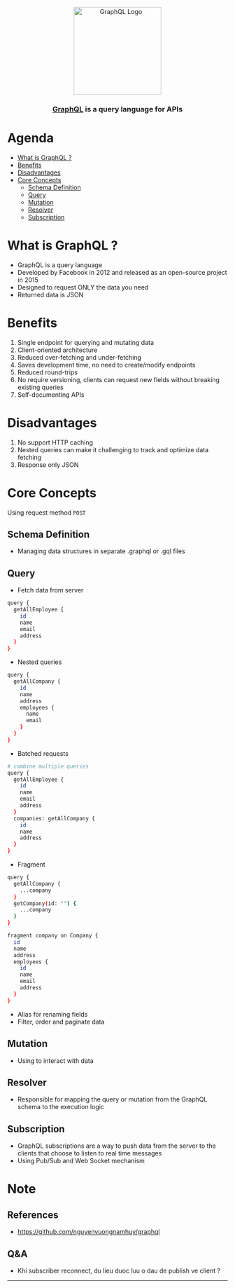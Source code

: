 <p align="center">
  <a href="https://graphql.org" target="blank">
    <img
        width="200"
        src="https://upload.wikimedia.org/wikipedia/commons/1/17/GraphQL_Logo.svg"
        alt="GraphQL Logo"
    />
  </a>
</p>

<h3 align="center">
  <a href="https://docs.nestjs.com/graphql/quick-start" target="_blank">GraphQL</a>
  is a query language for APIs
</h3>

# Agenda

- [What is GraphQL ?](#what-is-graphql)
- [Benefits](#benefits)
- [Disadvantages](#disadvantages)
- [Core Concepts](#core-concepts)
  - [Schema Definition](#schema-definition)
  - [Query](#query)
  - [Mutation](#mutation)
  - [Resolver](#resolver)
  - [Subscription](#subscription)

# What is GraphQL ?

- GraphQL is a query language
- Developed by Facebook in 2012 and released as an open-source project in 2015
- Designed to request ONLY the data you need
- Returned data is JSON

# Benefits

1. Single endpoint for querying and mutating data
2. Client-oriented architecture
3. Reduced over-fetching and under-fetching
4. Saves development time, no need to create/modify endpoints
5. Reduced round-trips
6. No require versioning, clients can request new fields without breaking existing queries
7. Self-documenting APIs

# Disadvantages

1. No support HTTP caching
2. Nested queries can make it challenging to track and optimize data fetching
3. Response only JSON

# Core Concepts

Using request method `POST`

## Schema Definition

- Managing data structures in separate .graphql or .gql files

## Query

- Fetch data from server

```bash
query {
  getAllEmployee {
    id
    name
    email
    address
  }
}
```

- Nested queries

```bash
query {
  getAllCompany {
    id
    name
    address
    employees {
      name
      email
    }
  }
}
```

- Batched requests

```bash
# combine multiple queries
query {
  getAllEmployee {
    id
    name
    email
    address
  }
  companies: getAllCompany {
    id
    name
    address
  }
}
```

- Fragment

```bash
query {
  getAllCompany {
    ...company
  }
  getCompany(id: "") {
    ...company
  }
}

fragment company on Company {
  id
  name
  address
  employees {
    id
    name
    email
    address
  }
}
```

- Alias for renaming fields
- Filter, order and paginate data

## Mutation

- Using to interact with data

## Resolver

- Responsible for mapping the query or mutation from the GraphQL schema to the execution logic

## Subscription

- GraphQL subscriptions are a way to push data from the server to the clients that choose to listen to real time messages
- Using Pub/Sub and Web Socket mechanism

# Note

## References

- https://github.com/nguyenvuongnamhuy/graphql

## Q&A

- Khi subscriber reconnect, du lieu duoc luu o dau de publish ve client ?

---
